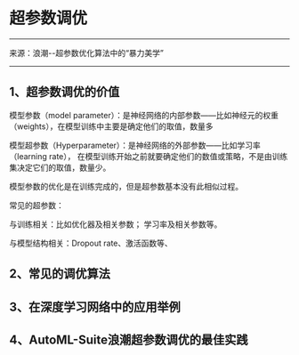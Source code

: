 # 超参数调优

---

来源：浪潮--超参数优化算法中的“暴力美学”	

---

## 1、超参数调优的价值

模型参数（model parameter）：是神经网络的内部参数——比如神经元的权重（weights），在模型训练中主要是确定他们的取值，数量多

模型超参数（Hyperparameter）：是神经网络的外部参数——比如学习率（learning rate）， 在模型训练开始之前就要确定他们的数值或策略，不是由训练集决定它们的取值，数量少。

模型参数的优化是在训练完成的，但是超参数基本没有此相似过程。

常见的超参数：

与训练相关：比如优化器及相关参数； 学习率及相关参数等。

与模型结构相关：Dropout rate、激活函数等、



## 2、常见的调优算法



## 3、在深度学习网络中的应用举例



## 4、AutoML-Suite浪潮超参数调优的最佳实践